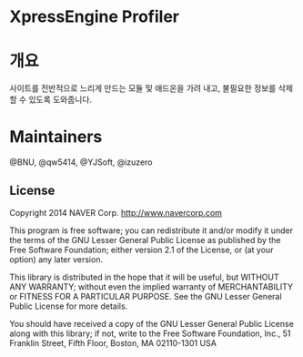 XpressEngine Profiler
=====================

개요
===
사이트를 전반적으로 느리게 만드는 모듈 및 애드온을 가려 내고, 불필요한 정보를 삭제 할 수 있도록 도와줍니다.

Maintainers
===========
@BNU, @qw5414, @YJSoft, @izuzero

## License
Copyright 2014 NAVER Corp. <http://www.navercorp.com>

This program is free software; you can redistribute it and/or
modify it under the terms of the GNU Lesser General Public
License as published by the Free Software Foundation; either
version 2.1 of the License, or (at your option) any later version.

This library is distributed in the hope that it will be useful,
but WITHOUT ANY WARRANTY; without even the implied warranty of
MERCHANTABILITY or FITNESS FOR A PARTICULAR PURPOSE.  See the GNU
Lesser General Public License for more details.

You should have received a copy of the GNU Lesser General Public
License along with this library; if not, write to the Free Software
Foundation, Inc., 51 Franklin Street, Fifth Floor, Boston, MA  02110-1301  USA
